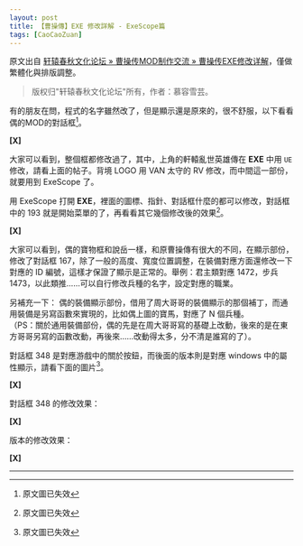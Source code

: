 ```yaml
---
layout: post
title: 【曹操傳】EXE 修改詳解 - ExeScope篇
tags: [CaoCaoZuan]
---
```


原文出自 [轩辕春秋文化论坛 » 曹操传MOD制作交流 » 曹操传EXE修改详解](http://xycq.online/forum/viewthread.php?tid=82183&extra=page%3D4&authoruid=0&page=1)，僅做繁體化與排版調整。

> 版权归"轩辕春秋文化论坛"所有，作者：慕容雪芸。

<!-- more -->

有的朋友在問，程式的名字雖然改了，但是顯示還是原來的，很不舒服，以下看看偶的MOD的對話框[^1]。

**[X]**

大家可以看到，整個框都修改過了，其中，上角的軒轅亂世英雄傳在 **EXE** 中用 `UE` 修改，請看上面的帖子。背境 LOGO 用 VAN 太守的 RV 修改，而中間這一部份，就要用到 ExeScope 了。

用 ExeScope 打開 **EXE**，裡面的圖標、指針、對話框什麼的都可以修改，對話框中的 193 就是開始菜單的了，再看看其它幾個修改後的效果[^1]。

**[X]**

大家可以看到，偶的寶物框和說岳一樣，和原曹操傳有很大的不同，在顯示部份，修改了對話框 167，除了一般的高度、寬度位置調整，在裝備對應方面還修改一下對應的 ID 編號，這樣才保證了顯示是正常的。舉例：君主類對應 1472，步兵 1473，以此類推……可以自行修改兵種的名字，設定對應的職業。

另補充一下：
偶的裝備顯示部份，借用了周大哥哥的裝備顯示的那個補丁，而通用裝備是另寫函數來實現的，比如偶上圖的寶馬，對應了 N 個兵種。  
（PS：關於通用裝備部份，偶的先是在周大哥哥寫的基礎上改動，後來的是在東方哥哥另寫的函數改動，再後來……改動得太多，分不清是誰寫的了）。


對話框 348 是對應游戲中的關於按鈕，而後面的版本則是對應 windows 中的屬性顯示，請看下面的圖片[^1]。

**[X]**

對話框 348 的修改效果：

**[X]**

版本的修改效果：

**[X]**

----
[^1]: 原文圖已失效